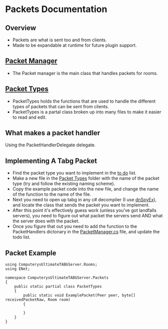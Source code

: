 ﻿# Packets Documentation

## Overview
- Packets are what is sent too and from clients.
- Made to be expandable at runtime for future plugin support.

## [Packet Manager](PacketManager.cs)
- The Packet manager is the main class that handles packets for rooms.

## [Packet Types](PacketTypes)
- PacketTypes holds the functions that are used to handle the different types of packets that can be sent from clients.
- PacketTypes is a partal class broken up into many files to make it easier to read and edit.

## What makes a packet handler
Using the PacketHandlerDelegate delegate.

## Implementing A Tabg Packet
- Find the packet type you want to implement in the [to do](toDo.md) list.
- Make a new file in the [Packet Types](PacketTypes) folder with the name of the packet type (try and follow the existing naming scheme).
- Copy the example packet code into the new file, and change the name of the function to the name of the file.
- Next you need to open up tabg in any c# decomplier (I use [dnSpyEx](https://github.com/dnSpyEx)), and locate the class that sends the packet you want to implement.
- After this point it's effectively guess work (unless you've got landfalls servers), you need to figure out what packet the servers send AND what the server does with the packet.
- Once you figure that out you need to add the function to the PacketHandlers dictonary in the [PacketManager.cs](PacketManager.cs) file, and update the todo list.

## Packet Example
```
using ComputerysUltimateTABGServer.Rooms;
using ENet;

namespace ComputerysUltimateTABGServer.Packets
{
    public static partial class PacketTypes
    {
        public static void ExamplePacket(Peer peer, byte[] receivedPacketRaw, Room room)
        {

        }
    }
}
```